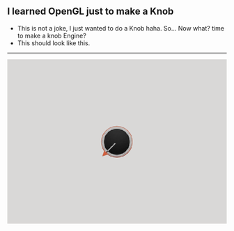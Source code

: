 ## I learned OpenGL just to make a Knob
- This is not a joke, I just wanted to do a Knob haha. So... Now what? time to make a knob Engine?
- This should look like this.
---
![PluginKnob](screenshot.png)
